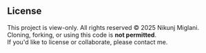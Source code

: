 




## License

This project is view-only. All rights reserved © 2025 Nikunj Miglani.  
Cloning, forking, or using this code is **not permitted**.  
If you'd like to license or collaborate, please contact me.
